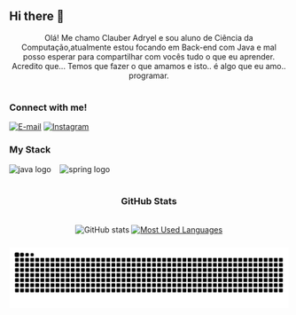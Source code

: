 ## Hi there 👋


<p align="center">Olá! Me chamo Clauber Adryel e sou aluno de Ciência da Computação,atualmente estou focando em Back-end com Java e mal posso esperar para compartilhar com vocês tudo o que eu aprender. Acredito que... Temos que fazer o que amamos e isto.. é algo que eu amo.. programar.
  
#

<img align="right" alt="" height="190px" src="./src/study.gif">

<h3 align="left">Connect with me!</h3>

[![E-mail](https://img.shields.io/badge/-Email-000?style=for-the-badge&logo=microsoft-outlook&logoColor=FF00F6&color:FFF)](mailto:adryel0713@gmail.com)
[![Instagram](https://img.shields.io/badge/-Instagram-000?style=for-the-badge&logo=instagram&logoColor=FF00F6&color:FFF)](https://www.instagram.com/adryel0713/)


<h3 align="left">My Stack</h3>

<div align="left">
  <img src="https://cdn.jsdelivr.net/gh/devicons/devicon/icons/java/java-original.svg" height="25" alt="java logo"  />
  <img width="8" />
  <img src="https://cdn.jsdelivr.net/gh/devicons/devicon/icons/spring/spring-original.svg" height="25" alt="spring logo"  />
  <img width="8" />
</div>

#

<div style="text-align: center;" align="center">
  <h3> GitHub Stats </h3>
  <br>
  <img src="https://github-readme-stats-git-masterrstaa-rickstaa.vercel.app/api?username=Adryel0713&hide_title=true&show_icons=true&include_all_commits=false&count_private=true&line_height=25&hide=issues&bg_color=000&title_color=FF00F6&text_color=FFF&border_radius=3&border_color=36123c&icon_color=FF00F6&theme=jolly" alt="GitHub stats">

  <a href="https://github.com/Adryel0713/github-readme-stats">
    <img src="https://github-readme-stats-git-masterrstaa-rickstaa.vercel.app/api/top-langs/?username=Adryel0713&line_height=10&card_width=290&layout=compact&hide_title=false&count_private=true&langs_count=4&show_icons=true&title_color=FF00F6&hide=html,scss,less&bg_color=000&text_color=8B8B8B&border_radius=3&border_color=561760&count_private=true" alt="Most Used Languages">
  </a>
</div>

###
<picture align="center">
  <source media="(prefers-color-scheme: dark)" srcset="https://raw.githubusercontent.com/Adryel0713/Adryel0713/output/github-contribution-grid-snake-dark.svg">
  <source media="(prefers-color-scheme: light)" srcset="https://raw.githubusercontent.com/Adryel0713/Adryel0713/output/github-contribution-grid-snake-dark.svg">
  <img align="center" alt="github contribution grid snake animation" src="https://raw.githubusercontent.com/Adryel0713/Adryel0713/output/github-contribution-grid-snake.svg">
</picture>
